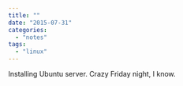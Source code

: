 ```yaml
---
title: ""
date: "2015-07-31"
categories: 
  - "notes"
tags: 
  - "linux"
---
```


Installing Ubuntu server. Crazy Friday night, I know.

